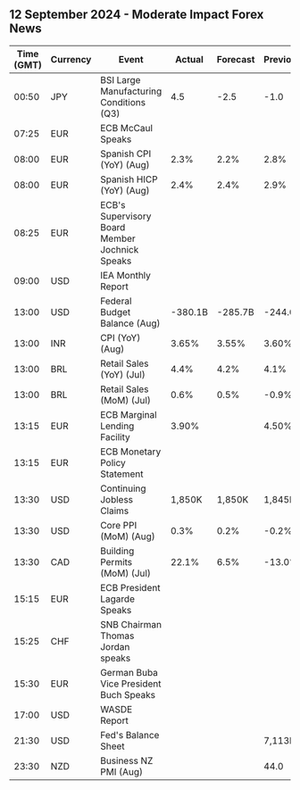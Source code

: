 ## 12 September 2024 - Moderate Impact Forex News

| Time (GMT) | Currency | Event | Actual | Forecast | Previous |
|------|----------|-------|--------|----------|----------|
| 00:50 | JPY | BSI Large Manufacturing Conditions (Q3) | 4.5 | -2.5 | -1.0 |
| 07:25 | EUR | ECB McCaul Speaks |  |  |  |
| 08:00 | EUR | Spanish CPI (YoY) (Aug) | 2.3% | 2.2% | 2.8% |
| 08:00 | EUR | Spanish HICP (YoY) (Aug) | 2.4% | 2.4% | 2.9% |
| 08:25 | EUR | ECB's Supervisory Board Member Jochnick Speaks |  |  |  |
| 09:00 | USD | IEA Monthly Report |  |  |  |
| 13:00 | USD | Federal Budget Balance (Aug) | -380.1B | -285.7B | -244.0B |
| 13:00 | INR | CPI (YoY) (Aug) | 3.65% | 3.55% | 3.60% |
| 13:00 | BRL | Retail Sales (YoY) (Jul) | 4.4% | 4.2% | 4.1% |
| 13:00 | BRL | Retail Sales (MoM) (Jul) | 0.6% | 0.5% | -0.9% |
| 13:15 | EUR | ECB Marginal Lending Facility | 3.90% |  | 4.50% |
| 13:15 | EUR | ECB Monetary Policy Statement |  |  |  |
| 13:30 | USD | Continuing Jobless Claims | 1,850K | 1,850K | 1,845K |
| 13:30 | USD | Core PPI (MoM) (Aug) | 0.3% | 0.2% | -0.2% |
| 13:30 | CAD | Building Permits (MoM) (Jul) | 22.1% | 6.5% | -13.0% |
| 15:15 | EUR | ECB President Lagarde Speaks |  |  |  |
| 15:25 | CHF | SNB Chairman Thomas Jordan speaks |  |  |  |
| 15:30 | EUR | German Buba Vice President Buch Speaks |  |  |  |
| 17:00 | USD | WASDE Report |  |  |  |
| 21:30 | USD | Fed's Balance Sheet |  |  | 7,113B |
| 23:30 | NZD | Business NZ PMI (Aug) |  |  | 44.0 |
